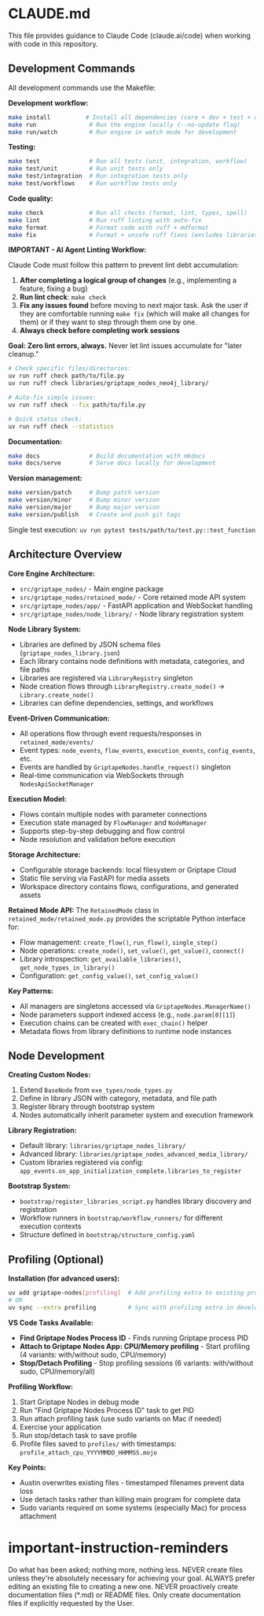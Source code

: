# CLAUDE.md

This file provides guidance to Claude Code (claude.ai/code) when working with code in this repository.

## Development Commands

All development commands use the Makefile:

**Development workflow:**

```bash
make install          # Install all dependencies (core + dev + test + docs)
make run               # Run the engine locally (--no-update flag)
make run/watch         # Run engine in watch mode for development
```

**Testing:**

```bash
make test              # Run all tests (unit, integration, workflow)
make test/unit         # Run unit tests only
make test/integration  # Run integration tests only
make test/workflows    # Run workflow tests only
```

**Code quality:**

```bash
make check             # Run all checks (format, lint, types, spell)
make lint              # Run ruff linting with auto-fix
make format            # Format code with ruff + mdformat
make fix               # Format + unsafe ruff fixes (excludes libraries/tests)
```

**IMPORTANT - AI Agent Linting Workflow:**

Claude Code must follow this pattern to prevent lint debt accumulation:

1. **After completing a logical group of changes** (e.g., implementing a feature, fixing a bug)
1. **Run lint check**: `make check`
1. **Fix any issues found** before moving to next major task. Ask the user if they are comfortable running `make fix` (which will make all changes for them) or if they want to step through them one by one.
1. **Always check before completing work sessions**

**Goal: Zero lint errors, always.** Never let lint issues accumulate for "later cleanup."

```bash
# Check specific files/directories:
uv run ruff check path/to/file.py
uv run ruff check libraries/griptape_nodes_neo4j_library/

# Auto-fix simple issues:
uv run ruff check --fix path/to/file.py

# Quick status check:
uv run ruff check --statistics
```

**Documentation:**

```bash
make docs              # Build documentation with mkdocs
make docs/serve        # Serve docs locally for development
```

**Version management:**

```bash
make version/patch     # Bump patch version
make version/minor     # Bump minor version 
make version/major     # Bump major version
make version/publish   # Create and push git tags
```

Single test execution: `uv run pytest tests/path/to/test.py::test_function`

## Architecture Overview

**Core Engine Architecture:**

- `src/griptape_nodes/` - Main engine package
- `src/griptape_nodes/retained_mode/` - Core retained mode API system
- `src/griptape_nodes/app/` - FastAPI application and WebSocket handling
- `src/griptape_nodes/node_library/` - Node library registration system

**Node Library System:**

- Libraries are defined by JSON schema files (`griptape_nodes_library.json`)
- Each library contains node definitions with metadata, categories, and file paths
- Libraries are registered via `LibraryRegistry` singleton
- Node creation flows through `LibraryRegistry.create_node()` -> `Library.create_node()`
- Libraries can define dependencies, settings, and workflows

**Event-Driven Communication:**

- All operations flow through event requests/responses in `retained_mode/events/`
- Event types: `node_events`, `flow_events`, `execution_events`, `config_events`, etc.
- Events are handled by `GriptapeNodes.handle_request()` singleton
- Real-time communication via WebSockets through `NodesApiSocketManager`

**Execution Model:**

- Flows contain multiple nodes with parameter connections
- Execution state managed by `FlowManager` and `NodeManager`
- Supports step-by-step debugging and flow control
- Node resolution and validation before execution

**Storage Architecture:**

- Configurable storage backends: local filesystem or Griptape Cloud
- Static file serving via FastAPI for media assets
- Workspace directory contains flows, configurations, and generated assets

**Retained Mode API:**
The `RetainedMode` class in `retained_mode/retained_mode.py` provides the scriptable Python interface for:

- Flow management: `create_flow()`, `run_flow()`, `single_step()`
- Node operations: `create_node()`, `set_value()`, `get_value()`, `connect()`
- Library introspection: `get_available_libraries()`, `get_node_types_in_library()`
- Configuration: `get_config_value()`, `set_config_value()`

**Key Patterns:**

- All managers are singletons accessed via `GriptapeNodes.ManagerName()`
- Node parameters support indexed access (e.g., `node.param[0][1]`)
- Execution chains can be created with `exec_chain()` helper
- Metadata flows from library definitions to runtime node instances

## Node Development

**Creating Custom Nodes:**

1. Extend `BaseNode` from `exe_types/node_types.py`
1. Define in library JSON with category, metadata, and file path
1. Register library through bootstrap system
1. Nodes automatically inherit parameter system and execution framework

**Library Registration:**

- Default library: `libraries/griptape_nodes_library/`
- Advanced library: `libraries/griptape_nodes_advanced_media_library/`
- Custom libraries registered via config: `app_events.on_app_initialization_complete.libraries_to_register`

**Bootstrap System:**

- `bootstrap/register_libraries_script.py` handles library discovery and registration
- Workflow runners in `bootstrap/workflow_runners/` for different execution contexts
- Structure defined in `bootstrap/structure_config.yaml`

## Profiling (Optional)

**Installation (for advanced users):**

```bash
uv add griptape-nodes[profiling]  # Add profiling extra to existing project
# OR
uv sync --extra profiling         # Sync with profiling extra in development
```

**VS Code Tasks Available:**

- **Find Griptape Nodes Process ID** - Finds running Griptape process PID
- **Attach to Griptape Nodes App: CPU/Memory profiling** - Start profiling (4 variants: with/without sudo, CPU/memory)
- **Stop/Detach Profiling** - Stop profiling sessions (6 variants: with/without sudo, CPU/memory/all)

**Profiling Workflow:**

1. Start Griptape Nodes in debug mode
1. Run "Find Griptape Nodes Process ID" task to get PID
1. Run attach profiling task (use sudo variants on Mac if needed)
1. Exercise your application
1. Run stop/detach task to save profile
1. Profile files saved to `profiles/` with timestamps: `profile_attach_cpu_YYYYMMDD_HHMMSS.mojo`

**Key Points:**

- Austin overwrites existing files - timestamped filenames prevent data loss
- Use detach tasks rather than killing main program for complete data
- Sudo variants required on some systems (especially Mac) for process attachment

# important-instruction-reminders

Do what has been asked; nothing more, nothing less.
NEVER create files unless they're absolutely necessary for achieving your goal.
ALWAYS prefer editing an existing file to creating a new one.
NEVER proactively create documentation files (\*.md) or README files. Only create documentation files if explicitly requested by the User.
